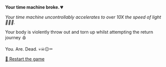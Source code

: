 **Your time machine broke. 💔**

*Your time machine uncontrollably accelerates to over 10X the speed of light 🌠🌠💫.*

Your body is violently throw out and torn up whilst attempting the return journey 🩸

You. Are. Dead.
💀☠😐⚰

[🔄 Restart the game](../../begin-journey.md) 